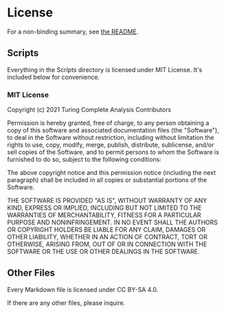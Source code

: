 # License

For a non-binding summary, see [the README](README.md#license).

## Scripts

Everything in the Scripts directory is licensed under MIT License. It's included below for convenience.

### MIT License

Copyright (c) 2021 Turing Complete Analysis Contributors

Permission is hereby granted, free of charge, to any person obtaining a copy of this software and associated documentation files (the "Software"), to deal in the Software without restriction, including without limitation the rights to use, copy, modify, merge, publish, distribute, sublicense, and/or sell copies of the Software, and to permit persons to whom the Software is furnished to do so, subject to the following conditions:

The above copyright notice and this permission notice (including the next paragraph) shall be included in all copies or substantial portions of the Software.

THE SOFTWARE IS PROVIDED "AS IS", WITHOUT WARRANTY OF ANY KIND, EXPRESS OR IMPLIED, INCLUDING BUT NOT LIMITED TO THE WARRANTIES OF MERCHANTABILITY, FITNESS FOR A PARTICULAR PURPOSE AND NONINFRINGEMENT. IN NO EVENT SHALL THE AUTHORS OR COPYRIGHT HOLDERS BE LIABLE FOR ANY CLAIM, DAMAGES OR OTHER LIABILITY, WHETHER IN AN ACTION OF CONTRACT, TORT OR OTHERWISE, ARISING FROM, OUT OF OR IN CONNECTION WITH THE SOFTWARE OR THE USE OR OTHER DEALINGS IN THE SOFTWARE.

## Other Files

Every Markdown file is licensed under CC BY-SA 4.0.

If there are any other files, please inquire.
